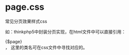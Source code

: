 # page.css
常见分页效果样式css

如：thinkphp5中封装分页实现，在html文件中可以直接引用：
<link rel="stylesheet" type="text/css" href="/public/admin/css/page.css" />
<div class="meneame">{$page}</div>，
这里的类名可在css文件中寻找对应的。


